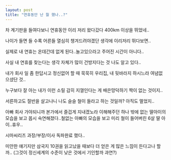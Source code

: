```yaml
---
layout: post
title: "연휴동안 난 뭘 했나..?"
---
```


차 계기판을 들여다보니 연휴동안 이리 저리 왔다갔다 400km 이상을 뛰었네..

나이가 들면 들 수록 어른들 열심히 챙겨드려야겠단 생각에 이리저리 뛰다보면..

실제로 내 연휴는 온데간데 없게 된다..놀고있으라고 주어진 시간이 아니다..

사실 내 연휴를 찾는다는 생각 자체가 많이 건방지다는 것 나도 알고 있다..

내가 회사 일 좀 한답시고 정신없어 할 때 묵묵히 우리집, 내 뒷바라지 하시느라 여념없으셨단 것..

누구보다 잘 아는 내가 이런 소릴 감히 지껄인다는 게 배은망덕하기 짝이 없는 것이지..

서른하고도 절반을 살고나니 나도 슬슬 철이 들라고 하는 것일까? 아직도 멀었지..

아빠 회사 가야되니까 본가에서 즐겁게 지내겠노라 이해해주던 하나 밖에 없는 딸아이의 모습을 보고 몹시 숙연해졌다..철없는 아빠의 모습을 보고 미리 철이 들어버린 6살 딸 아이..휴우..

시마씨리즈 과장/부장/이사 독파완료 했다..

미안한 얘기지만 삼국지 10권을 읽고났을 때보다 더 얻은 게 많은 느낌이 든다고나 할까..
(그것이 정신세계의 수준이 낮은 것에서 기인할까 과연?)




